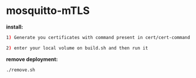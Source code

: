 # mosquitto-mTLS

<b>install:</b>
```sh
1) Generate you certificates with command present in cert/cert-command

2) enter your local volume on build.sh and then run it 
```

<b>remove deployment:</b>
```sh
./remove.sh
```
